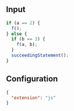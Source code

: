
## Input
```javascript input
if (a == 2) {
  f();
} else {
  if (b == 3) {
    f(a, b);
  }
  succeedingStatement();
}
```

## Configuration
```json configuration
{
  "extension": "js"
}
```
